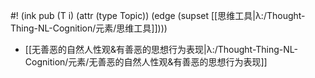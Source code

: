 #! (ink pub (T i) (attr (type Topic)) (edge (supset [[思维工具|λ:/Thought-Thing-NL-Cognition/元素/思维工具]])))



- [[无善恶的自然人性观&有善恶的思想行为表现|λ:/Thought-Thing-NL-Cognition/元素/无善恶的自然人性观&有善恶的思想行为表现]]